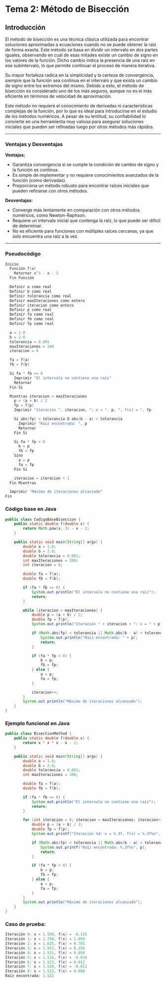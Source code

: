 # Tema 2: Método de Bisección

## Introducción

El método de bisección es una técnica clásica utilizada para encontrar soluciones aproximadas a ecuaciones cuando no se puede obtener la raíz de forma exacta. Este método se basa en dividir un intervalo en dos partes iguales, observando en cuál de esas mitades existe un cambio de signo en los valores de la función. Dicho cambio indica la presencia de una raíz en ese subintervalo, lo que permite continuar el proceso de manera iterativa.

Su mayor fortaleza radica en la simplicidad y la certeza de convergencia, siempre que la función sea continua en el intervalo y que exista un cambio de signo entre los extremos del mismo. Debido a esto, el método de bisección es considerado uno de los más seguros, aunque no es el más eficiente en términos de velocidad de aproximación.

Este método no requiere el conocimiento de derivadas ni características complejas de la función, por lo que es ideal para introducirse en el estudio de los métodos numéricos. A pesar de su lentitud, su confiabilidad lo convierte en una herramienta muy valiosa para asegurar soluciones iniciales que pueden ser refinadas luego por otros métodos más rápidos.

---

### Ventajas y Desventajas

**Ventajas:**
- Garantiza convergencia si se cumple la condición de cambio de signo y la función es continua.
- Es simple de implementar y no requiere conocimientos avanzados de la función (como derivadas).
- Proporciona un método robusto para encontrar raíces iniciales que pueden refinarse con otros métodos.

**Desventajas:**
- Converge más lentamente en comparación con otros métodos numéricos, como Newton-Raphson.
- Requiere un intervalo inicial que contenga la raíz, lo que puede ser difícil de determinar.
- No es eficiente para funciones con múltiples raíces cercanas, ya que solo encuentra una raíz a la vez.

---

### Pseudocódigo

```java
Inicio
  Función f(x)
    Retornar x^3 - x - 2
  Fin Función

  Definir a como real
  Definir b como real
  Definir tolerancia como real
  Definir maxIteraciones como entero
  Definir iteracion como entero
  Definir p como real
  Definir fa como real
  Definir fb como real
  Definir fp como real

  a = 1.0
  b = 2.0
  tolerancia = 0.001
  maxIteraciones = 100
  iteracion = 0

  fa = f(a)
  fb = f(b)

  Si fa * fb >= 0
    Imprimir "El intervalo no contiene una raíz"
    Retornar
  Fin Si

  Mientras iteracion < maxIteraciones
    p = (a + b) / 2
    fp = f(p)
    Imprimir "Iteración ", iteracion, ": x = ", p, ", f(x) = ", fp

    Si abs(fp) < tolerancia O abs(b - a) < tolerancia
      Imprimir "Raíz encontrada: ", p
      Retornar
    Fin Si

    Si fa * fp < 0
      b = p
      fb = fp
    Sino
      a = p
      fa = fp
    Fin Si

    iteracion = iteracion + 1
  Fin Mientras

  Imprimir "Máximo de iteraciones alcanzado"
Fin
```

### Código base en Java

```java
public class CodigoBaseBiseccion {
    public static double f(double x) {
        return Math.pow(x, 3) - x - 2;
    }

    public static void main(String[] args) {
        double a = 1.0;
        double b = 2.0;
        double tolerancia = 0.001;
        int maxIteraciones = 100;
        int iteracion = 0;

        double fa = f(a);
        double fb = f(b);

        if (fa * fb >= 0) {
            System.out.println("El intervalo no contiene una raíz");
            return;
        }

        while (iteracion < maxIteraciones) {
            double p = (a + b) / 2;
            double fp = f(p);
            System.out.println("Iteración " + iteracion + ": x = " + p + ", f(x) = " + fp);

            if (Math.abs(fp) < tolerancia || Math.abs(b - a) < tolerancia) {
                System.out.println("Raíz encontrada: " + p);
                return;
            }

            if (fa * fp < 0) {
                b = p;
                fb = fp;
            } else {
                a = p;
                fa = fp;
            }

            iteracion++;
        }
        System.out.println("Máximo de iteraciones alcanzado");
    }
}
```

### Ejemplo funcional en Java

```java
public class BisectionMethod {
    public static double f(double x) {
        return x * x * x - x - 2;
    }

    public static void main(String[] args) {
        double a = 1.0;
        double b = 2.0;
        double tolerancia = 0.001;
        int maxIteraciones = 100;

        double fa = f(a);
        double fb = f(b);

        if (fa * fb >= 0) {
            System.out.println("El intervalo no contiene una raíz");
            return;
        }

        for (int iteracion = 0; iteracion < maxIteraciones; iteracion++) {
            double p = (a + b) / 2;
            double fp = f(p);
            System.out.printf("Iteración %d: x = %.3f, f(x) = %.3f%n", iteracion, p, fp);

            if (Math.abs(fp) < tolerancia || Math.abs(b - a) < tolerancia) {
                System.out.printf("Raíz encontrada: %.3f%n", p);
                return;
            }

            if (fa * fp < 0) {
                b = p;
                fb = fp;
            } else {
                a = p;
                fa = fp;
            }
        }
        System.out.println("Máximo de iteraciones alcanzado");
    }
}
```

### Caso de prueba:

```java
Iteración 0: x = 1.500, f(x) = -0.125
Iteración 1: x = 1.750, f(x) = 1.859
Iteración 2: x = 1.625, f(x) = 0.701
Iteración 3: x = 1.563, f(x) = 0.256
Iteración 4: x = 1.531, f(x) = 0.059
Iteración 5: x = 1.516, f(x) = -0.034
Iteración 6: x = 1.523, f(x) = 0.012
Iteración 7: x = 1.520, f(x) = -0.011
Iteración 8: x = 1.522, f(x) = 0.000
Raíz encontrada: 1.522
```
